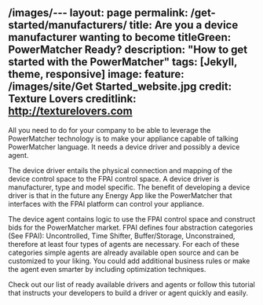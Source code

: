 /images/---
layout: page
permalink: /get-started/manufacturers/
title: Are you a device manufacturer wanting to become
titleGreen: PowerMatcher Ready?
description: "How to get started with the PowerMatcher"
tags: [Jekyll, theme, responsive]
image:
  feature: /images/site/Get Started_website.jpg
  credit: Texture Lovers
  creditlink: http://texturelovers.com
---

All you need to do for your company to be able to leverage the PowerMatcher technology is to make your appliance capable of talking PowerMatcher language. It needs a device driver and possibly a device agent. 

The device driver entails the physical connection and mapping of the device control space to the FPAI control space. A device driver is manufacturer, type and model specific.  The benefit of developing a device driver is that in the future any Energy App like the PowerMatcher that interfaces with the FPAI platform can control your appliance.

The device agent contains logic to use the FPAI control space and construct bids for the PowerMatcher market. FPAI defines four abstraction categories (See FPAI): Uncontrolled, Time Shifter, Buffer/Storage, Unconstrained, therefore at least four types of agents are necessary. For each of these categories simple agents are already available open source and can be customized to your liking. You could add additional business rules or make the agent even smarter by including optimization techniques.

Check out our list of ready available drivers and agents or follow this tutorial that instructs your developers to build a driver or agent quickly and easily.
